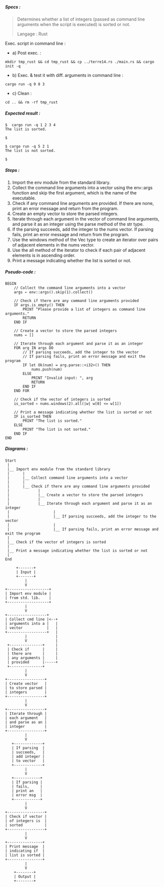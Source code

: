 ##### Specs :

> Determines whether a list of integers
> (passed as command line arguments
> when the script is executed)
> is sorted or not.
>
> Langage : Rust


Exec. script in command line :
  - a) Post exec. :
```
mkdir tmp_rust && cd tmp_rust && cp ../terre14.rs ./main.rs && cargo init -q
```

  - b) Exec. & test it with diff. arguments in command line :
```
cargo run -q 9 8 3
```

  - c) Clean :
```
cd .. && rm -rf tmp_rust
```

##### Expected result :

```
$  cargo run -q 1 2 3 4
The list is sorted.

$
```
```
$ cargo run -q 5 2 1
The list is not sorted.

$
```

##### Steps :

1.  Import the env module from the standard library.
2.  Collect the command line arguments into a vector using the env::args function and skip the first argument, which is the name of the executable.
3.  Check if any command line arguments are provided. If there are none, print an error message and return from the program.
4.  Create an empty vector to store the parsed integers.
5.  Iterate through each argument in the vector of command line arguments, and parse it as an integer using the parse method of the str type.
6.  If the parsing succeeds, add the integer to the nums vector. If parsing fails, print an error message and return from the program.
7.  Use the windows method of the Vec type to create an iterator over pairs of adjacent elements in the nums vector.
8.  Use the all method of the iterator to check if each pair of adjacent elements is in ascending order.
9.  Print a message indicating whether the list is sorted or not.

##### Pseudo-code :

```
BEGIN
    // Collect the command line arguments into a vector
    args ← env::args().skip(1).collect()

    // Check if there are any command line arguments provided
    IF args.is_empty() THEN
        PRINT "Please provide a list of integers as command line arguments."
        RETURN
    END IF

    // Create a vector to store the parsed integers
    nums ← []

    // Iterate through each argument and parse it as an integer
    FOR arg IN args DO
        // If parsing succeeds, add the integer to the vector
        // If parsing fails, print an error message and exit the program
        IF let Ok(num) = arg.parse::<i32>() THEN
            nums.push(num)
        ELSE
            PRINT "Invalid input: ", arg
            RETURN
        END IF
    END FOR

    // Check if the vector of integers is sorted
    is_sorted ← nums.windows(2).all(|w| w[0] <= w[1])

    // Print a message indicating whether the list is sorted or not
    IF is_sorted THEN
        PRINT "The list is sorted."
    ELSE
        PRINT "The list is not sorted."
    END IF
END
```

##### Diagrams :

```
Start
 |
 |__ Import env module from the standard library
 |      |
 |      |__ Collect command line arguments into a vector
 |      |
 |      |__ Check if there are any command line arguments provided
 |             |
 |             |__ Create a vector to store the parsed integers
 |             |
 |             |__ Iterate through each argument and parse it as an integer
 |                    |
 |                    |__ If parsing succeeds, add the integer to the vector
 |                    |
 |                    |__ If parsing fails, print an error message and exit the program
 | 
 |__ Check if the vector of integers is sorted
 | 
 |__ Print a message indicating whether the list is sorted or not
 | 
End
```

```
     +-------+
     | Input |
     +-------+
         |
         V
+-------------------+
| Import env module |
| from std. lib.    |
+-------------------+ 
         |
         V
+------------------+
| Collect cmd line |<--+
| arguments into a |   |
| vector           |   |
+------------------+   |
         |             |
         V             |
 +---------------+     |
 | Check if      |     |
 | there are     |     |
 | any arguments |     |
 | provided      |-----+
 +---------------+
         |
         V
+-----------------+
| Create vector   |
| to store parsed |
| integers        |
+-----------------+
         |
         V
+-----------------+
| Iterate through |
| each argument   |
| and parse as an |
| integer         |
+-----------------+
         |
         V
   +-------------+
   | If parsing  |
   | succeeds,   |
   | add integer |
   | to vector   |
   +-------------+
         |
         V
   +------------+
   | If parsing |
   | fails,     |
   | print an   |
   | error msg  |
   +------------+
         |
         V
+-----------------+
| Check if vector |
| of integers is  |
| sorted          |
+-----------------+
         |
         V
+----------------+
| Print message  |
| indicating if  |
| list is sorted |
+----------------+
         |
         V
    +--------+
    | Output |
    +--------+
```
